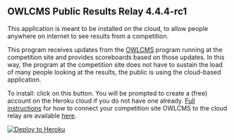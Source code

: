 ## OWLCMS Public Results Relay 4.4.4-rc1

This application is meant to be installed on the cloud, to allow people anywhere on internet to see results from a competition.  

This program receives updates from the [OWLCMS](https://jflamy.github.io/owlcms4/#/index) program running at the competition site and provides scoreboards based on those updates.  In this way, the program at the competition site does not have to sustain the load of many people looking at the results, the public is using the cloud-based application.

To install: click on this button.  You will be prompted to create a (free) account on the Heroku cloud if you do not have one already.  [Full instructions](https://owlcms.github.io/owlcms4/#/Remote) for how to connect your competition site OWLCMS to the cloud relay are available [here](https://jflamy-dev.github.io/owlcms4-prerelease/#/Remote).

[![Deploy to Heroku](https://www.herokucdn.com/deploy/button.png)](https://heroku.com/deploy?template=https://github.com/owlcms/publicresults-heroku/tree/4.4.4-rc1)

